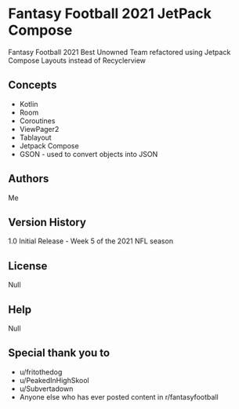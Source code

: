 # Fantasy Football 2021 JetPack Compose

Fantasy Football 2021 Best Unowned Team refactored using Jetpack Compose Layouts instead of Recyclerview

## Concepts 

  * Kotlin
  * Room
  * Coroutines 
  * ViewPager2
  * Tablayout
  * Jetpack Compose
  * GSON - used to convert objects into JSON 
    
## Authors

  Me

## Version History
  
  1.0
      Initial Release - Week 5 of the 2021 NFL season

## License

  Null
  
## Help

  Null

## Special thank you to  

  * u/fritothedog
  * u/PeakedInHighSkool
  * u/Subvertadown
  * Anyone else who has ever posted content in r/fantasyfootball

